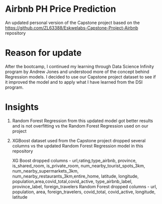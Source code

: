 # Airbnb PH Price Prediction
An updated personal version of the Capstone project based on the https://github.com/ZL63388/Eskwelabs-Capstone-Project-Airbnb repository

# Reason for update
After the bootcamp, I continued my learning through Data Science Infinity program by Andrew Jones and understood more of the concept behind Regression models. I decided to use our Capstone project dataset to see if it improved the model and to apply what I have learned from the DSI program.

# Insights
1. Random Forest Regression from this updated model got better results and is not overfitting vs the Random Forest Regression used on our project
2. XGBoost dataset used from the Capstone project dropped several columns vs the updated Random Forest Regression model in this repository

   XG Boost dropped columns - url,rating,type_airbnb, province, is_shared_room, is_private_room, num_nearby_tourist_spots_3km,
                              num_nearby_supermarkets_3km, num_nearby_restaurants_3km,entire_home, latitude, longitude,
                              population,area,covid_total,covid_active, type_airbnb_label, province_label, foreign_travelers
   Random Forest dropped columns - url, population, area, foreign_travelers, covid_total, covid_active, longitude, latitude
